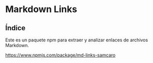 # Markdown Links

## Índice

Este es un paquete npm para extraer y analizar enlaces de archivos Markdown.

https://www.npmjs.com/package/md-links-samcaro
